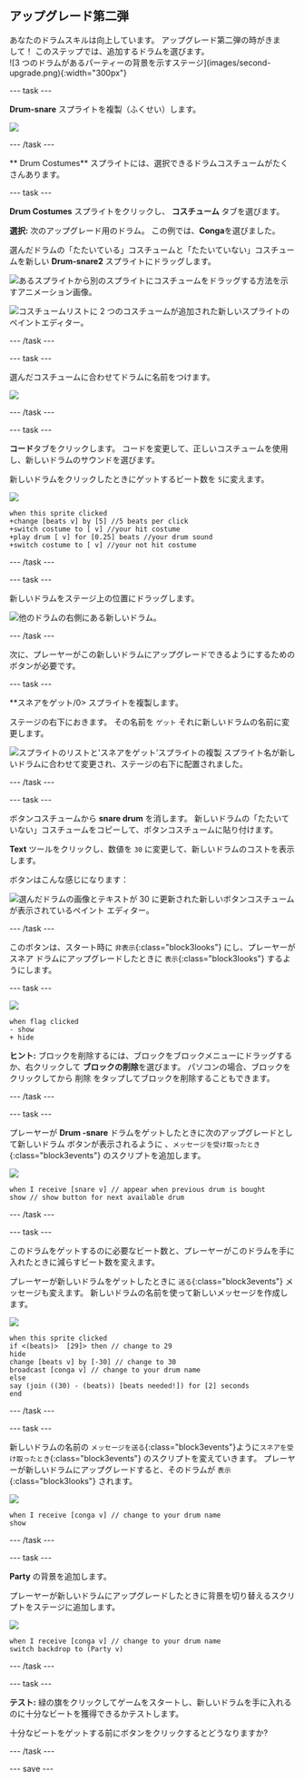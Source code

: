## アップグレード第二弾

<div style="display: flex; flex-wrap: wrap">
<div style="flex-basis: 200px; flex-grow: 1; margin-right: 15px;">
あなたのドラムスキルは向上しています。 アップグレード第二弾の時がきまして！ このステップでは、追加するドラムを選びます。
</div>
<div>
![3 つのドラムがあるパーティーの背景を示すステージ](images/second-upgrade.png){:width="300px"}
</div>
</div>

--- task ---

**Drum-snare** スプライトを複製（ふくせい）します。

![](images/duplicate-snare-drum.png)

--- /task ---

** Drum Costumes** スプライトには、選択できるドラムコスチュームがたくさんあります。

--- task ---

**Drum Costumes** スプライトをクリックし、 **コスチューム** タブを選びます。

**選択:** 次のアップグレード用のドラム。 この例では、**Conga**を選びました。

選んだドラムの「たたいている」コスチュームと「たたいていない」コスチュームを新しい **Drum-snare2** スプライトにドラッグします。

![あるスプライトから別のスプライトにコスチュームをドラッグする方法を示すアニメーション画像。](images/drag-costumes.gif)

![コスチュームリストに 2 つのコスチュームが追加された新しいスプライトのペイントエディター。](images/drum-3-costumes.png)

--- /task ---

--- task ---

選んだコスチュームに合わせてドラムに名前をつけます。

![](images/drum-3-named.png)

--- /task ---

--- task ---

**コード**タブをクリックします。 コードを変更して、正しいコスチュームを使用し、新しいドラムのサウンドを選びます。

新しいドラムをクリックしたときにゲットするビート数を `5`に変えます。

![](images/drum-3-icon.png)

```blocks3
when this sprite clicked
+change [beats v] by [5] //5 beats per click
+switch costume to [ v] //your hit costume
+play drum [ v] for [0.25] beats //your drum sound
+switch costume to [ v] //your not hit costume
```

--- /task ---

--- task ---

新しいドラムをステージ上の位置にドラッグします。

![他のドラムの右側にある新しいドラム。](images/drum-3-positioned.png)

--- /task ---

次に、プレーヤーがこの新しいドラムにアップグレードできるようにするためのボタンが必要です。

--- task ---

**スネアをゲット/0> スプライトを複製します。</p>

ステージの右下におきます。 その名前を `ゲット` それに新しいドラムの名前に変更します。

![スプライトのリストと'スネアをゲット’スプライトの複製 スプライト名が新しいドラムに合わせて変更され、ステージの右下に配置されました。](images/get-drum-3.png)

--- /task ---

--- task ---

ボタンコスチュームから **snare drum** を消します。 新しいドラムの「たたいていない」コスチュームをコピーして、ボタンコスチュームに貼り付けます。

**Text** ツールをクリックし、数値を `30` に変更して、新しいドラムのコストを表示します。

ボタンはこんな感じになります：

![選んだドラムの画像とテキストが 30 に更新された新しいボタンコスチュームが表示されているペイント エディター。](images/get-drum-copy.png)

--- /task ---


このボタンは、スタート時に `非表示`{:class="block3looks"} にし、プレーヤーがスネア ドラムにアップグレードしたときに `表示`{:class="block3looks"} するようにします。

--- task ---

![](images/get-drum-3-icon.png)

```blocks3
when flag clicked
- show
+ hide
```

**ヒント:** ブロックを削除するには、ブロックをブロックメニューにドラッグするか、右クリックして **ブロックの削除**を選びます。 パソコンの場合、ブロックをクリックしてから <kbd>削除</kbd> をタップしてブロックを削除することもできます。

--- /task ---

--- task ---

プレーヤーが **Drum -snare** ドラムをゲットしたときに次のアップグレードとして新しいドラム ボタンが表示されるように 、`メッセージを受け取ったとき`{:class="block3events"} のスクリプトを追加します。

![](images/get-drum-3-icon.png)

```blocks3
when I receive [snare v] // appear when previous drum is bought
show // show button for next available drum
```

--- /task ---

--- task ---

このドラムをゲットするのに必要なビート数と、プレーヤーがこのドラムを手に入れたときに減らすビート数を変えます。

プレーヤーが新しいドラムをゲットしたときに `送る`{:class="block3events"} メッセージも変えます。 新しいドラムの名前を使って新しいメッセージを作成します。

![](images/get-drum-3-icon.png)

```blocks3
when this sprite clicked
if <(beats)>  [29]> then // change to 29
hide
change [beats v] by [-30] // change to 30
broadcast [conga v] // change to your drum name
else
say (join ((30) - (beats)) [beats needed!]) for [2] seconds
end
```

--- /task ---

--- task ---

新しいドラムの名前の `メッセージを送る`{:class="block3events"}ように`スネアを受け取ったとき`{:class="block3events"} のスクリプトを変えていきます。 プレーヤーが新しいドラムにアップグレードすると、そのドラムが `表示`{:class="block3looks"} されます。

![](images/drum-3-icon.png)

```blocks3
when I receive [conga v] // change to your drum name
show
```

--- /task ---

--- task ---

**Party** の背景を追加します。

プレーヤーが新しいドラムにアップグレードしたときに背景を切り替えるスクリプトをステージに追加します。

![](images/stage-icon.png)

```blocks3
when I receive [conga v] // change to your drum name
switch backdrop to (Party v)
```

--- /task ---

--- task ---

**テスト:** 緑の旗をクリックしてゲームをスタートし、新しいドラムを手に入れるのに十分なビートを獲得できるかテストします。

十分なビートをゲットする前にボタンをクリックするとどうなりますか?

--- /task ---

--- save ---
